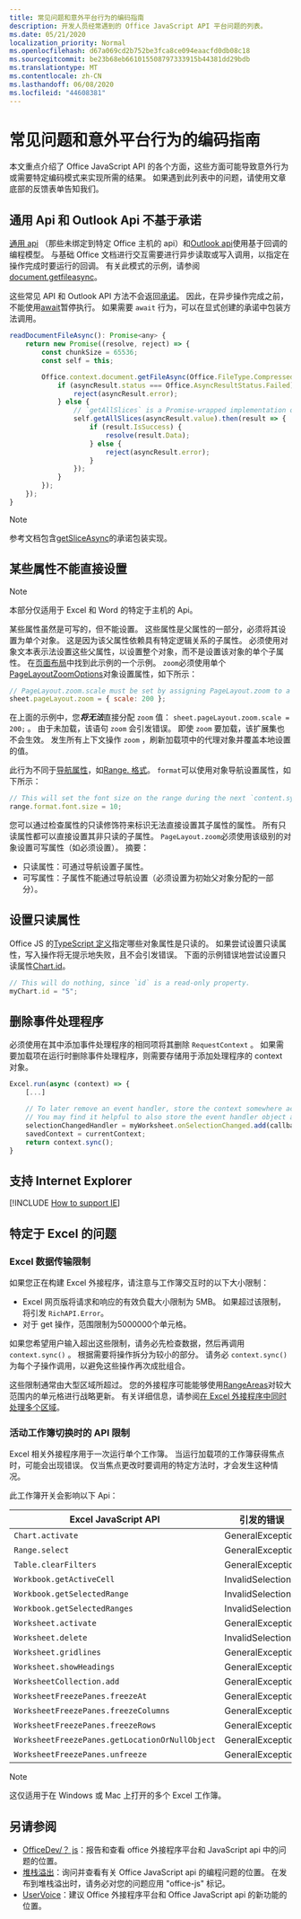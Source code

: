```yaml
---
title: 常见问题和意外平台行为的编码指南
description: 开发人员经常遇到的 Office JavaScript API 平台问题的列表。
ms.date: 05/21/2020
localization_priority: Normal
ms.openlocfilehash: d67a069cd2b752be3fca8ce094eaacfd0db08c18
ms.sourcegitcommit: be23b68eb661015508797333915b44381dd29bdb
ms.translationtype: MT
ms.contentlocale: zh-CN
ms.lasthandoff: 06/08/2020
ms.locfileid: "44608381"
---
```

# <a name="coding-guidance-for-common-issues-and-unexpected-platform-behaviors"></a>常见问题和意外平台行为的编码指南

本文重点介绍了 Office JavaScript API 的各个方面，这些方面可能导致意外行为或需要特定编码模式来实现所需的结果。 如果遇到此列表中的问题，请使用文章底部的反馈表单告知我们。

## <a name="common-apis-and-outlook-apis-are-not-promise-based"></a>通用 Api 和 Outlook Api 不基于承诺

[通用 api](/javascript/api/office) （那些未绑定到特定 Office 主机的 api）和[Outlook api](/javascript/api/outlook)使用基于回调的编程模型。 与基础 Office 文档进行交互需要进行异步读取或写入调用，以指定在操作完成时要运行的回调。 有关此模式的示例，请参阅[document.getfileasync](/javascript/api/office/office.document#getfileasync-filetype--options--callback-)。

这些常见 API 和 Outlook API 方法不会返回[承诺](https://developer.mozilla.org/docs/Web/JavaScript/Reference/Global_Objects/Promise)。 因此，在异步操作完成之前，不能使用[await](https://developer.mozilla.org/docs/Web/JavaScript/Reference/Operators/await)暂停执行。 如果需要 `await` 行为，可以在显式创建的承诺中包装方法调用。

```js
readDocumentFileAsync(): Promise<any> {
    return new Promise((resolve, reject) => {
        const chunkSize = 65536;
        const self = this;

        Office.context.document.getFileAsync(Office.FileType.Compressed, { sliceSize: chunkSize }, (asyncResult) => {
            if (asyncResult.status === Office.AsyncResultStatus.Failed) {
                reject(asyncResult.error);
            } else {
                // `getAllSlices` is a Promise-wrapped implementation of File.getSliceAsync.
                self.getAllSlices(asyncResult.value).then(result => {
                    if (result.IsSuccess) {
                        resolve(result.Data);
                    } else {
                        reject(asyncResult.error);
                    }
                });
            }
        });
    });
}
```

> [!NOTE]
> 参考文档包含[getSliceAsync](/javascript/api/office/office.file#getsliceasync-sliceindex--callback-)的承诺包装实现。

## <a name="some-properties-cannot-be-set-directly"></a>某些属性不能直接设置

> [!NOTE]
> 本部分仅适用于 Excel 和 Word 的特定于主机的 Api。

某些属性虽然是可写的，但不能设置。 这些属性是父属性的一部分，必须将其设置为单个对象。 这是因为该父属性依赖具有特定逻辑关系的子属性。 必须使用对象文本表示法设置这些父属性，以设置整个对象，而不是设置该对象的单个子属性。 在[页面布局](/javascript/api/excel/excel.pagelayout)中找到此示例的一个示例。 `zoom`必须使用单个[PageLayoutZoomOptions](/javascript/api/excel/excel.pagelayoutzoomoptions)对象设置属性，如下所示：

```js
// PageLayout.zoom.scale must be set by assigning PageLayout.zoom to a PageLayoutZoomOptions object.
sheet.pageLayout.zoom = { scale: 200 };
```

在上面的示例中，您***将无法***直接分配 `zoom` 值： `sheet.pageLayout.zoom.scale = 200;` 。 由于未加载，该语句 `zoom` 会引发错误。 即使 `zoom` 要加载，该扩展集也不会生效。 发生所有上下文操作 `zoom` ，刷新加载项中的代理对象并覆盖本地设置的值。

此行为不同于[导航属性](../excel/excel-add-ins-advanced-concepts.md#scalar-and-navigation-properties)，如[Range. 格式](/javascript/api/excel/excel.range#format)。 `format`可以使用对象导航设置属性，如下所示：

```js
// This will set the font size on the range during the next `content.sync()`.
range.format.font.size = 10;
```

您可以通过检查属性的只读修饰符来标识无法直接设置其子属性的属性。 所有只读属性都可以直接设置其非只读的子属性。 `PageLayout.zoom`必须使用该级别的对象设置可写属性（如必须设置）。 摘要：

- 只读属性：可通过导航设置子属性。
- 可写属性：子属性不能通过导航设置（必须设置为初始父对象分配的一部分）。

## <a name="setting-read-only-properties"></a>设置只读属性

Office JS 的[TypeScript 定义](referencing-the-javascript-api-for-office-library-from-its-cdn.md)指定哪些对象属性是只读的。 如果尝试设置只读属性，写入操作将无提示地失败，且不会引发错误。 下面的示例错误地尝试设置只读属性[Chart.id](/javascript/api/excel/excel.chart#id)。

```js
// This will do nothing, since `id` is a read-only property.
myChart.id = "5";
```

## <a name="removing-event-handlers"></a>删除事件处理程序

必须使用在其中添加事件处理程序的相同项将其删除 `RequestContext` 。 如果需要加载项在运行时删除事件处理程序，则需要存储用于添加处理程序的 context 对象。

```js
Excel.run(async (context) => {
    [...]

    // To later remove an event handler, store the context somewhere accessible to the handler removal function.
    // You may find it helpful to also store the event handler object and associate it with the context.
    selectionChangedHandler = myWorksheet.onSelectionChanged.add(callback);
    savedContext = currentContext;
    return context.sync();
}
```

## <a name="supporting-internet-explorer"></a>支持 Internet Explorer

[!INCLUDE [How to support IE](../includes/es5-support.md)]

## <a name="excel-specific-issues"></a>特定于 Excel 的问题

### <a name="excel-data-transfer-limits"></a>Excel 数据传输限制

如果您正在构建 Excel 外接程序，请注意与工作簿交互时的以下大小限制：

- Excel 网页版将请求和响应的有效负载大小限制为 5MB。 如果超过该限制，将引发 `RichAPI.Error`。
- 对于 get 操作，范围限制为5000000个单元格。

如果您希望用户输入超出这些限制，请务必先检查数据，然后再调用 `context.sync()` 。 根据需要将操作拆分为较小的部分。 请务必 `context.sync()` 为每个子操作调用，以避免这些操作再次成批组合。

这些限制通常由大型区域所超过。 您的外接程序可能能够使用[RangeAreas](/javascript/api/excel/excel.rangeareas)对较大范围内的单元格进行战略更新。 有关详细信息，请参阅[在 Excel 外接程序中同时处理多个区域](../excel/excel-add-ins-multiple-ranges.md)。

### <a name="api-limitations-when-the-active-workbook-switches"></a>活动工作簿切换时的 API 限制

Excel 相关外接程序用于一次运行单个工作簿。 当运行加载项的工作簿获得焦点时，可能会出现错误。 仅当焦点更改时要调用的特定方法时，才会发生这种情况。

此工作簿开关会影响以下 Api：

|Excel JavaScript API | 引发的错误 |
|--|--|
| `Chart.activate` | GeneralException |
| `Range.select` | GeneralException |
| `Table.clearFilters` | GeneralException |
| `Workbook.getActiveCell`  | InvalidSelection|
| `Workbook.getSelectedRange` | InvalidSelection|
| `Workbook.getSelectedRanges`  | InvalidSelection|
| `Worksheet.activate` | GeneralException |
| `Worksheet.delete`  | InvalidSelection|
| `Worksheet.gridlines` | GeneralException |
| `Worksheet.showHeadings` | GeneralException |
| `WorksheetCollection.add` | GeneralException |
| `WorksheetFreezePanes.freezeAt` | GeneralException |
| `WorksheetFreezePanes.freezeColumns` | GeneralException |
| `WorksheetFreezePanes.freezeRows` | GeneralException |
| `WorksheetFreezePanes.getLocationOrNullObject`| GeneralException |
| `WorksheetFreezePanes.unfreeze` | GeneralException |

> [!NOTE]
> 这仅适用于在 Windows 或 Mac 上打开的多个 Excel 工作簿。

## <a name="see-also"></a>另请参阅

- [OfficeDev/？ js](https://github.com/OfficeDev/office-js/issues)：报告和查看 office 外接程序平台和 JavaScript api 中的问题的位置。
- [堆栈溢出](https://stackoverflow.com/questions/tagged/office-js)：询问并查看有关 Office JavaScript api 的编程问题的位置。 在发布到堆栈溢出时，请务必对您的问题应用 "office-js" 标记。
- [UserVoice](https://officespdev.uservoice.com/)：建议 Office 外接程序平台和 Office JavaScript api 的新功能的位置。

